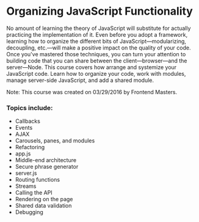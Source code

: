 # Organizing JavaScript Functionality

No amount of learning the theory of JavaScript will substitute for actually practicing the implementation of it. 
Even before you adopt a framework, learning how to organize the different bits of JavaScript—modularizing, decoupling, etc.—will make a positive impact on the quality of your code. 
Once you've mastered those techniques, you can turn your attention to building code that you can share between the client—browser—and the server—Node. 
This course covers how arrange and systemize your JavaScript code. Learn how to organize your code, work with modules, manage server-side JavaScript, and add a shared module. 

Note: This course was created on 03/29/2016 by Frontend Masters.
### Topics include:
* Callbacks
* Events
* AJAX
* Carousels, panes, and modules
* Refactoring
* app.js
* Middle-end architecture
* Secure phrase generator
* server.js
* Routing functions
* Streams
* Calling the API
* Rendering on the page
* Shared data validation
* Debugging